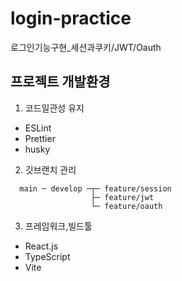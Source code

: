 # login-practice
로그인기능구현_세션과쿠키/JWT/Oauth

## 프로젝트 개발환경
1. 코드일관성 유지
  - ESLint
  - Prettier
  - husky
2. 깃브랜치 관리
```
  main ─ develop ─┬─ feature/session
                  ├─ feature/jwt
                  └─ feature/oauth
```

3. 프레임워크,빌드툴
  - React.js
  - TypeScript
  - Vite
  
